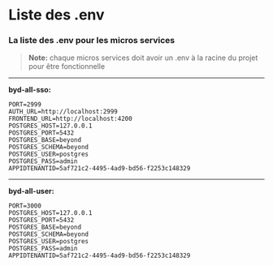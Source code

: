 ﻿# Liste des .env
### La liste des .env pour les micros services
> **Note:** chaque micros services doit avoir un .env à la racine du projet pour être fonctionnelle

-----
**byd-all-sso:**

	PORT=2999
	AUTH_URL=http://localhost:2999
	FRONTEND_URL=http://localhost:4200
	POSTGRES_HOST=127.0.0.1
	POSTGRES_PORT=5432
	POSTGRES_BASE=beyond
	POSTGRES_SCHEMA=beyond
	POSTGRES_USER=postgres
	POSTGRES_PASS=admin
	APPIDTENANTID=5af721c2-4495-4ad9-bd56-f2253c148329
-----
**byd-all-user:**

	PORT=3000
	POSTGRES_HOST=127.0.0.1
	POSTGRES_PORT=5432
	POSTGRES_BASE=beyond
	POSTGRES_SCHEMA=beyond
	POSTGRES_USER=postgres
	POSTGRES_PASS=admin
	APPIDTENANTID=5af721c2-4495-4ad9-bd56-f2253c148329

